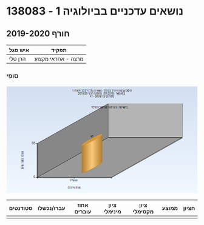 # 138083 - נושאים עדכניים בביולוגיה 1

## חורף 2019-2020

| איש סגל | תפקיד |
| ---- | ---- |
| הרן טלי | מרצה - אחראי מקצוע |

### סופי

![201901 Finals](201901/Finals.png)

| סטודנטים | עברו/נכשלו | אחוז עוברים | ציון מינימלי | ציון מקסימלי | ממוצע | חציון |
| ---- | ---- | ---- | ---- | ---- | ---- | ---- |
|  |  |  |  |  |  |  |

